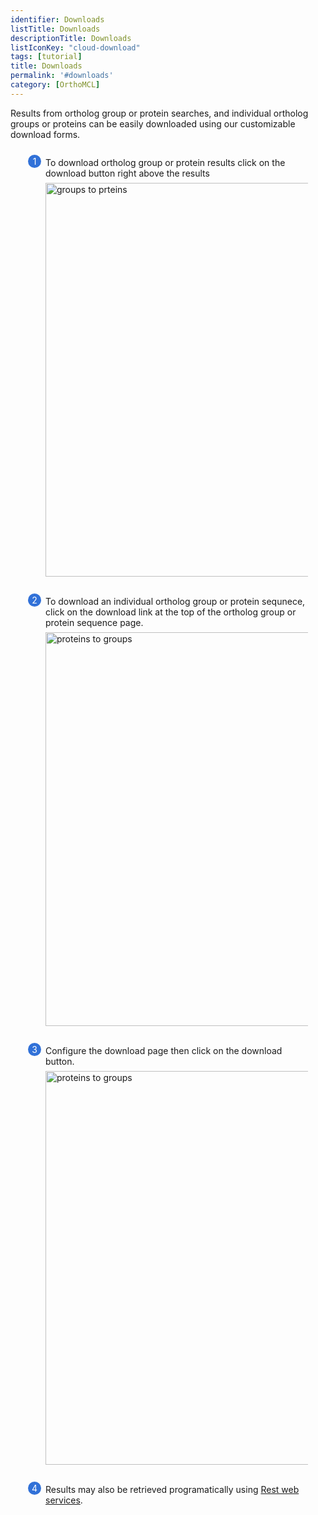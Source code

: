 ```yaml
---
identifier: Downloads
listTitle: Downloads
descriptionTitle: Downloads
listIconKey: "cloud-download"
tags: [tutorial]
title: Downloads
permalink: '#downloads'
category: [OrthoMCL]
---
```

<style>
  .search-strategies-feature {
    margin: auto;
  }
  .search-strategies-feature--panels {
    display: flex;
    flex-wrap: wrap;
    align-items: flex-start;
    counter-reset: panel;
  }
  .search-strategies-feature--panels > * {
    overflow: hidden;
    margin: 0 2em;
  }
  .search-strategies-feature--panels > * > div {
    margin-top: 1em;
    margin-left: 2em;
    position: relative;
  }
  .search-strategies-feature--panels > * img {
    margin-left: 2em;
  }
  .search-strategies-feature--panels > * > div:before {
    counter-increment: panel;
    content: counter(panel);
    background: #3171d8;
    border-radius: 1em;
    height: 1.5em;
    width: 1.5em;
    display: inline-flex;
    justify-content: center;
    align-items: center;
    margin-right: .5em;
    color: white;
    position: absolute;
    left: -2em;
    top: -0.25em;
  }
   #topright {
     text-align: right;
  }
</style>

<div class="search-strategies-feature">
  <p>Results from ortholog group or protein searches, and individual ortholog groups or proteins can be easily downloaded using our customizable download forms. </p>
  <div class="search-strategies-feature--panels">
    <div>
      <div>To download ortholog group or protein results click on the download button right above the results</div>
      <img style="width: 45em; margin-top: .5em; margin-left: 2em;" src="{{ "/assets/images/resources_tools/orthodownload1.png" | absolute_url }}" alt="groups to prteins"/><br/><br/>
    </div>
    <div>
      <div>To download an individual ortholog group or protein sequnece, click on the download link at the top of the ortholog group or protein sequence page.  </div>
      <img style="width: 45em; margin-top: .5em; margin-left: 2em;" src="{{ "/assets/images/resources_tools/orthodownload2.png" | absolute_url }}" alt="proteins to groups"/><br/><br/>
    </div>
    <div>
      <div>Configure the download page then click on the download button.  </div>
      <img style="width: 45em; margin-top: .5em; margin-left: 2em;" src="{{ "/assets/images/resources_tools/orthodownload3.png" | absolute_url }}" alt="proteins to groups"/><br/><br/>
    </div>
    <div>
      <div>Results may also be retrieved programatically using <a href="/a/app/static-content/content/OrthoMCL/webServices.html">Rest web services</a>.   </div>
      <br/><br/>
    </div>